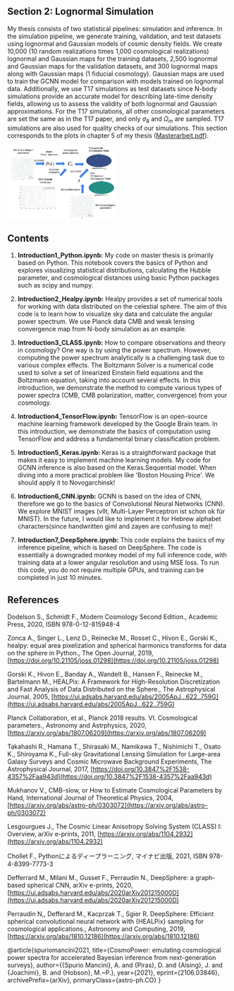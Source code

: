 ## Section 2: Lognormal Simulation
My thesis consists of two statistical pipelines: simulation and inference. In the simulation pipeline, we generate training, validation, and test datasets using lognormal and Gaussian models of cosmic density fields.
We create 10,000 (10 random realizations times 1,000 cosmological realizations) lognormal and Gaussian maps for the training datasets, 2,500 lognormal and Gaussian maps for the validation datasets, and 300 lognormal maps along with Gaussian maps (1 fiducial cosmology). Gaussian maps are used to train the GCNN model for comparison with models trained on lognormal data. 
Additionally, we use T17 simulations as test datasets since N-body simulations provide an accurate model for describing late-time density fields, allowing us to assess the validity of both lognormal and Gaussian approximations. For the T17 simulations, all other cosmological parameters are set the same as in the T17 paper, and only $\sigma_8$ and $\Omega_m$ are sampled. T17 simulations are also used for quality checks of our simulations.
This section corresponds to the plots in chapter 5 of my thesis ([Masterarbeit.pdf](Masterarbeit.pdf)).

[<img src="Simulation_pipeline.jpg" width="250"/>](Simulation_pipeline.jpg)

## Contents

1. **Introduction1_Python.ipynb:** My code on master thesis is primarily based on Python. This notebook covers the basics of Python and explores visualizing statistical distributions, calculating the Hubble parameter, and cosmological distances using basic Python packages such as scipy and numpy.
   
2. **Introduction2_Healpy.ipynb:** Healpy provides a set of numerical tools for working with data distributed on the celestial sphere. The aim of this code is to learn how to visualize sky data and calculate the angular power spectrum. We use Planck data CMB and weak lensing convergence map from N-body simulation as an example.

3. **Introduction3_CLASS.ipynb:** How to compare observations and theory in cosmology? One way is by using the power spectrum. However, computing the power spectrum analytically is a challenging task due to various complex effects. The Boltzmann Solver is a numerical code used to solve a set of linearized Einstein field equations and the Boltzmann equation, taking into account several effects. In this introduction, we demonstrate the method to compute various types of power spectra (CMB, CMB polarization, matter, convergence) from your cosmology.

4. **Introduction4_TensorFlow.ipynb:** TensorFlow is an open-source machine learning framework developed by the Google Brain team. In this introduction, we demonstrate the basics of computation using TensorFlow and address a fundamental binary classification problem. 

5. **Introduction5_Keras.ipynb:** Keras is a straightforward package that makes it easy to implement machine learning models. My code for GCNN inference is also based on the Keras.Sequential model. When diving into a more practical problem like 'Boston Housing Price'. We should apply it to Novogarchinsk!

6. **Introduction6_CNN.ipynb:** GCNN is based on the idea of CNN, therefore we go to the basics of Convolutional Neural Networks (CNN). We explore MNIST images (vllt, Multi-Layer Perceptron ist schon ok für MNIST). In the future, I would like to implement it for Hebrew alphabet characters(since handwritten giml and zayen are confusing to me)!

7. **Introduction7_DeepSphere.ipynb:**  This code explains the basics of my inference pipeline, which is based on DeepSphere. The code is essentially a downgraded monkey model of my full inference code, with training data at a lower angular resolution and using MSE loss. To run this code, you do not require multiple GPUs, and training can be completed in just 10 minutes.
    
## References
Dodelson S., Schmidt F., Modern Cosmology Second Edition., Academic Press, 2020, ISBN 978-0-12-815948-4

Zonca A., Singer L., Lenz D., Reinecke M., Rosset C., Hivon E., Gorski K., healpy: equal area pixelization and spherical harmonics transforms for data on the sphere in Python., The Open Journal, 2019, [https://doi.org/10.21105/joss.01298](https://doi.org/10.21105/joss.01298) 

Gorski K., Hivon E., Banday A., Wandelt B., Hansen F., Reinecke M., Bartelmann M., HEALPix: A Framework for High-Resolution Discretization and Fast Analysis of Data Distributed on the Sphere., The Astrophysical Journal, 2005, [https://ui.adsabs.harvard.edu/abs/2005ApJ...622..759G](https://ui.adsabs.harvard.edu/abs/2005ApJ...622..759G)

Planck Collaboration, et al., Planck 2018 results. VI. Cosmological parameters., Astronomy and Astrphysics, 2020, [https://arxiv.org/abs/1807.06209](https://arxiv.org/abs/1807.06209)

Takahashi R., Hamana T., Shirasaki M., Namikawa T., Nishimichi T., Osato K., Shiroyama K., Full-sky Gravitational Lensing Simulation for Large-area Galaxy Surveys and Cosmic Microwave Background Experiments, The Astrophysical Journal, 2017, [https://doi.org/10.3847%2F1538-4357%2Faa943d](https://doi.org/10.3847%2F1538-4357%2Faa943d)

Mukhanov V., CMB-slow, or How to Estimate Cosmological Parameters by Hand, International Journal of Theoretical Physics, 2004, [https://arxiv.org/abs/astro-ph/0303072](https://arxiv.org/abs/astro-ph/0303072)

Lesgourgues J., The Cosmic Linear Anisotropy Solving System (CLASS) I: Overview, arXiv e-prints, 2011, [https://arxiv.org/abs/1104.2932](https://arxiv.org/abs/1104.2932)

Chollet F., Pythonによるディープラーニング, マイナビ出版, 2021, ISBN 978-4-8399-7773-3

Defferrard M., Milani M., Gusset F., Perraudin N., DeepSphere: a graph-based spherical CNN, arXiv e-prints, 2020, [https://ui.adsabs.harvard.edu/abs/2020arXiv201215000D](https://ui.adsabs.harvard.edu/abs/2020arXiv201215000D)

Perraudin N,, Defferard M., Kacprzak T., Sgier R. DeepSphere: Efficient spherical convolutional neural network with {HEALPix} sampling for cosmological applications., Astronomy and Computing, 2019, [https://arxiv.org/abs/1810.12186](https://arxiv.org/abs/1810.12186)

 
 


@article{spuriomancini2021,
         title={CosmoPower: emulating cosmological power spectra for accelerated Bayesian inference from next-generation surveys},
         author={{Spurio Mancini}, A. and {Piras}, D. and {Alsing}, J. and {Joachimi}, B. and {Hobson}, M.~P.},
         year={2021},
         eprint={2106.03846},
         archivePrefix={arXiv},
         primaryClass={astro-ph.CO}
         }
